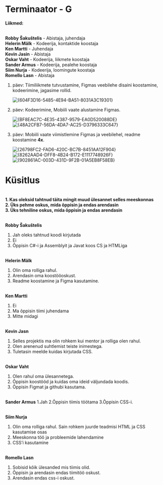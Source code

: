 # Terminaator - G

**Liikmed:**

<br/>**Robby Šakuštelis** - Abistaja, juhendaja
<br/>**Helerin Mälk** - Kodeerija, kontaktide koostaja
<br/>**Ken Martti** - Juhendaja
<br/>**Kevin Jasin** - Abistaja
<br/>**Oskar Vaht** - Kodeerija, liikmete koostaja 
<br/>**Sander Armus** - Kodeerija, pealehe koostaja
<br/>**Siim Nurja** - Kodeerija, loomingute koostaja
<br/>**Romello Lasn** - Abistaja

1. päev: Tiimiliikmete tutvustamine, Figmas veebilehe disaini koostamine, kodeerimine, jagasime rollid.

   ![{604F3D16-5485-4E94-BA51-8031A3C19301}](https://github.com/user-attachments/assets/8e3c546f-fdf3-4364-afda-e36d1b851b18)

3. päev: Kodeerimine, Mobiili vaate alustamine Figmas.

   ![{BF8EAC7C-4E35-4387-9579-EA0D520088DE}](https://github.com/user-attachments/assets/ddd17d1a-9826-4459-b1ac-a4a8c80d70a9)
   ![{48A2CFB7-56DA-4DA7-AC25-D3796333C647}](https://github.com/user-attachments/assets/b32db9fa-b97c-4422-aa02-c7e25989f883)


5. päev: Mobiili vaate viimistlemine Figmas ja veebilehel, readme koostamine **4x**.

   ![{26798FC2-FAD6-420C-BC7B-8451AA12F904}](https://github.com/user-attachments/assets/b6dab8d4-264c-44d1-ac4f-6d64d049dc3b)
   ![{8262AAD4-DFF8-4B24-B172-E1117748926F}](https://github.com/user-attachments/assets/41a72d33-a07e-4a91-9964-8dc6a76b8640)
   ![{902861AC-003D-431D-9F2B-01A5EB8F58EB}](https://github.com/user-attachments/assets/67bdadd7-752e-4ad1-aa6b-54d8e6830f09)

# Küsitlus

<br/>**1. Kas oleksid tahtnud täita mingit muud ülesannet selles meeskonnas
<br/>2. Üks pehme oskus, mida õppisin ja endas arendasin
<br/>3. Üks tehniline oskus, mida õppisin ja endas arendasin**

<br/>**Robby Šakuštelis**
1. Jah oleks tahtnud koodi kirjutada
2. Ei
3. Õppisin C#-i ja Assemblyit ja Javat koos CS ja HTMLiga

<br/>**Helerin Mälk**
1. Olin oma rolliga rahul.
2. Arendasin oma koostööoskust.
3. Readme koostamine ja Figma kasutamine.

<br/>**Ken Martti**
1. Ei
2. Ma õppisin tiimi juhendama
3. Mitte midagi 

<br/>**Kevin Jasn**
1. Selles projektis ma olin rohkem  kui mentor ja rolliga olen rahul.
2. Olen arenenud suhtlemist teiste inimestega.
3. Tuletasin meelde kuidas kirjutada CSS.

<br/>**Oskar Vaht**
1. Olen rahul oma ülesannetega.
2. Õppisin koostööd ja kuidas oma ideid väljundada koodis.
3. Õppisin Figmat ja githubi kasutama.

<br/>**Sander Armus**
1.Jah
2.Õppisin tiimis töötama
3.Õppisin CSS-i.

<br/>**Siim Nurja**
1. Olin oma rolliga rahul. Sain rohkem juurde teadmisi HTML ja CSS kasutamise osas
2. Meeskonna töö ja probleemide lahendamine
3. CSS’i kasutamine

<br/>**Romello Lasn**
1. Sobisid kõik ülesanded mis tiimis olid.
2. Õppisin ja arendasin endas tiimitöö oskust.
3. Arendasin endas css-i oskust.
